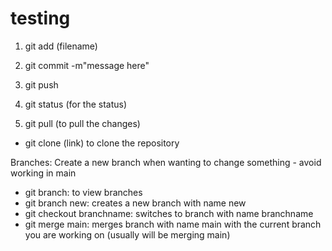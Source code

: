 # testing

1. git add (filename)
2. git commit -m"message here"
3. git push

4. git status (for the status)

5. git pull (to pull the changes)

- git clone (link) to clone the repository

Branches:
Create a new branch when wanting to change something - avoid working in main
- git branch: to view branches
- git branch new: creates a new branch with name new
- git checkout branchname: switches to branch with name branchname 
- git merge main: merges branch with name main with the current branch you are working on (usually will be merging main)
